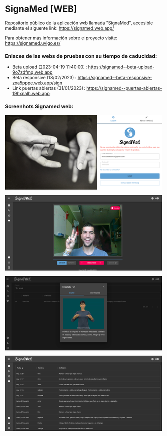 # SignaMed [WEB]

Repositorio público de la aplicación web llamada "SignaMed", accesible mediante el siguente link: https://signamed.web.app/

Para obtener más información sobre el proyecto visite: https://signamed.uvigo.es/

### Enlaces de las webs de pruebas con su tiempo de caducidad:

- Beta upload (2023-04-19 11:40:00) : https://signamed--beta-upload-9o7zdfmq.web.app
- Beta responsive (18/02/2023) : https://signamed--beta-responsive-zxa5pppe.web.app/sign
- Link puertas abiertas (31/01/2023) : https://signamed--puertas-abiertas-19hxnalh.web.app

### Screenhots Signamed web:

![Login page](public/screenshots/login.png "Página de login y registro")

![Webcam page](public/screenshots/webcam.png "Grabación de signos")

![Dialog page](public/screenshots/dialog.png "Búsqueda de signos")

![History page](public/screenshots/history.png "Historial de signos")
